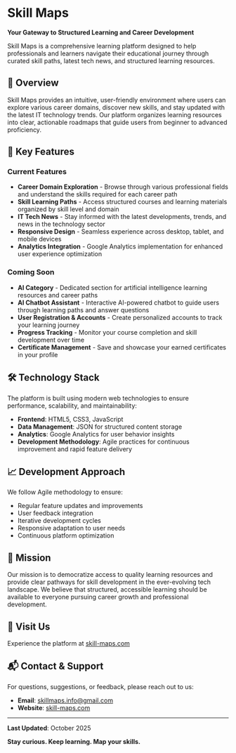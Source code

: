 # Skill Maps

**Your Gateway to Structured Learning and Career Development**

Skill Maps is a comprehensive learning platform designed to help professionals and learners navigate their educational journey through curated skill paths, latest tech news, and structured learning resources.

## 🌟 Overview

Skill Maps provides an intuitive, user-friendly environment where users can explore various career domains, discover new skills, and stay updated with the latest IT technology trends. Our platform organizes learning resources into clear, actionable roadmaps that guide users from beginner to advanced proficiency.

## 🚀 Key Features

### Current Features
- **Career Domain Exploration** - Browse through various professional fields and understand the skills required for each career path
- **Skill Learning Paths** - Access structured courses and learning materials organized by skill level and domain
- **IT Tech News** - Stay informed with the latest developments, trends, and news in the technology sector
- **Responsive Design** - Seamless experience across desktop, tablet, and mobile devices
- **Analytics Integration** - Google Analytics implementation for enhanced user experience optimization

### Coming Soon
- **AI Category** - Dedicated section for artificial intelligence learning resources and career paths
- **AI Chatbot Assistant** - Interactive AI-powered chatbot to guide users through learning paths and answer questions
- **User Registration & Accounts** - Create personalized accounts to track your learning journey
- **Progress Tracking** - Monitor your course completion and skill development over time
- **Certificate Management** - Save and showcase your earned certificates in your profile

## 🛠️ Technology Stack

The platform is built using modern web technologies to ensure performance, scalability, and maintainability:

- **Frontend**: HTML5, CSS3, JavaScript
- **Data Management**: JSON for structured content storage
- **Analytics**: Google Analytics for user behavior insights
- **Development Methodology**: Agile practices for continuous improvement and rapid feature delivery

## 📈 Development Approach

We follow Agile methodology to ensure:
- Regular feature updates and improvements
- User feedback integration
- Iterative development cycles
- Responsive adaptation to user needs
- Continuous platform optimization

## 🎯 Mission

Our mission is to democratize access to quality learning resources and provide clear pathways for skill development in the ever-evolving tech landscape. We believe that structured, accessible learning should be available to everyone pursuing career growth and professional development.

## 🔗 Visit Us

Experience the platform at [skill-maps.com](https://skill-maps.com)

## 📬 Contact & Support

For questions, suggestions, or feedback, please reach out to us:
- **Email**: skillmaps.info@gmail.com
- **Website**: [skill-maps.com](https://skill-maps.com)

---

**Last Updated**: October 2025

**Stay curious. Keep learning. Map your skills.**
